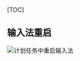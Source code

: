 [TOC]

## 输入法重启
![计划任务中重启输入法](http://7xnluw.com1.z0.glb.clouddn.com/tools_configuration/input_method.png)
